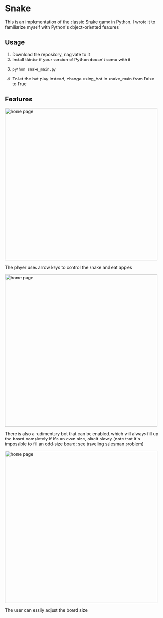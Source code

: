 # Snake

This is an implementation of the classic Snake game in Python. I wrote it to familiarize myself with Python's object-oriented features

## Usage

1. Download the repository, nagivate to it
2. Install tkinter if your version of Python doesn't come with it
4. ```bash
   python snake_main.py
   ```
5. To let the bot play instead, change using_bot in snake_main from False to True

## Features

<img src="https://drive.google.com/uc?export=view&id=1dG51NTXbzaMRuuIPGTF3hjlYSulW0CNs" alt="home page" width="500" height="500">

The player uses arrow keys to control the snake and eat apples

<img src="https://drive.google.com/uc?export=view&id=1ddPkVR-PV_roiMu2bKYEqInlUV36tv6q" alt="home page" width="500" height="500">

There is also a rudimentary bot that can be enabled, which will always fill up the board completely if it's an even size, albeit slowly (note that it's impossible to fill an odd-size board; see traveling salesman problem)

<img src="https://drive.google.com/uc?export=view&id=1GIWNU7tKzo48Jz2n4E8rM5IxixsDeZnM" alt="home page" width="500" height="500">

The user can easily adjust the board size

